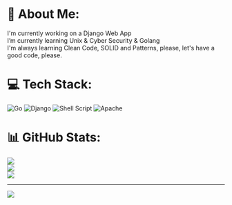 # 💫 About Me:
I'm currently working on a Django Web App<br>I’m currently learning Unix & Cyber Security & Golang<br>I'm always learning Clean Code, SOLID and Patterns, please, let's have a good code, please.<br>



# 💻 Tech Stack:
 ![Go](https://img.shields.io/badge/go-%2300ADD8.svg?style=for-the-badge&logo=go&logoColor=white) ![Django](https://img.shields.io/badge/django-%23092E20.svg?style=for-the-badge&logo=django&logoColor=white) ![Shell Script](https://img.shields.io/badge/shell_script-%23121011.svg?style=for-the-badge&logo=gnu-bash&logoColor=white) ![Apache](https://img.shields.io/badge/apache-%23D42029.svg?style=for-the-badge&logo=apache&logoColor=white)
# 📊 GitHub Stats:
![](https://github-readme-stats.vercel.app/api?username=Any-Sec&theme=dark&hide_border=false&include_all_commits=false&count_private=false)<br/>
![](https://github-readme-streak-stats.herokuapp.com/?user=Any-Sec&theme=dark&hide_border=false)<br/>
![](https://github-readme-stats.vercel.app/api/top-langs/?username=Any-Sec&theme=dark&hide_border=false&include_all_commits=false&count_private=false&layout=compact)

---
[![](https://visitcount.itsvg.in/api?id=Any-Sec&icon=0&color=0)](https://visitcount.itsvg.in)

<!-- Proudly created with GPRM ( https://gprm.itsvg.in ) -->
